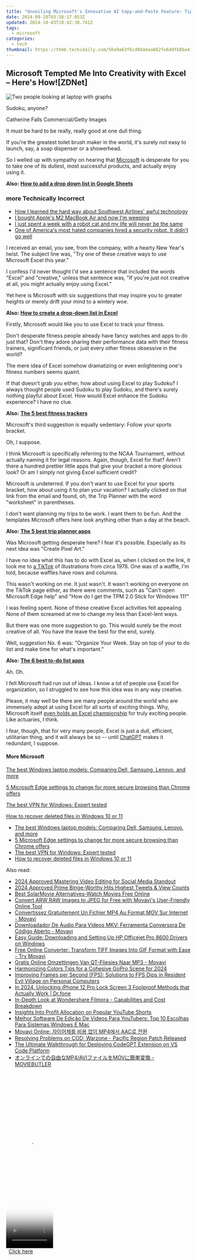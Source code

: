 ```yaml
---
title: "Unveiling Microsoft's Innovative AI Copy-and-Paste Feature: Tips & Usage Guide | ZDNet Insights"
date: 2024-09-28T03:58:17.053Z
updated: 2024-10-03T10:42:30.741Z
tags:
  - microsoft
categories:
  - tech
thumbnail: https://thmb.techidaily.com/56e9a63f6cd0da6aa662fe6ddfb8ba418b2232ba03eb8e75fedd97f8000b9ecc.jpg
---
```


## Microsoft Tempted Me Into Creativity with Excel – Here's How![ZDNet]

![Two people looking at laptop with graphs](https://www.zdnet.com/a/img/resize/eafd1a387bb7e6b0265f3284c302e0f46ce07339/2023/02/03/af3b58e0-11c8-4c69-a84b-e91c7dc510eb/gettyimages-1441723112.jpg?auto=webp&width=1280)

Sudoku, anyone?

Catherine Falls Commercial/Getty Images

It must be hard to be really, really good at one dull thing.

If you're the greatest toilet brush maker in the world, it's surely not easy to launch, say, a soap dispenser or a showerhead.

So I welled up with sympathy on hearing that [Microsoft](https://www.zdnet.com/home-and-office/work-life/microsoft-teams-premium-is-getting-a-gpt-boost-via-openai/) is desperate for you to take one of its dullest, most successful products, and actually enjoy using it.

**Also:** [**How to add a drop down list in Google Sheets**](https://www.zdnet.com/home-and-office/work-life/how-to-add-a-drop-down-list-in-google-sheets/)

### more Technically Incorrect

* [How I learned the hard way about Southwest Airlines' awful technology](https://www.zdnet.com/article/how-i-learned-the-hard-way-about-southwest-airlines-awful-technology/)
* [I bought Apple's M2 MacBook Air and now I'm weeping](https://www.zdnet.com/article/i-bought-apples-m2-macbook-air-and-now-im-weeping/)
* [I just spent a week with a robot cat and my life will never be the same](https://www.zdnet.com/article/i-just-spent-a-week-with-a-robot-cat-and-my-life-will-never-be-the-same/)
* [One of America's most hated companies hired a security robot. It didn't go well](https://www.zdnet.com/article/one-of-americas-most-hated-companies-hired-a-security-robot-it-didnt-go-well/)

I received an email, you see, from the company, with a hearty New Year's twist. The subject line was, "Try one of these creative ways to use Microsoft Excel this year." 

I confess I'd never thought I'd see a sentence that included the words "Excel" and "creative," unless that sentence was, "If you're just not creative at all, you might actually enjoy using Excel." 

Yet here is Microsoft with six suggestions that may inspire you to greater heights or merely drift your mind to a wintery woe.

**Also:** [**How to create a drop-down list in Excel**](https://www.zdnet.com/home-and-office/work-life/how-to-create-a-drop-down-list-in-excel/)

Firstly, Microsoft would like you to use Excel to track your fitness. 

Don't desperate fitness people already have fancy watches and apps to do just that? Don't they adore sharing their performance data with their fitness trainers, significant friends, or just every other fitness obsessive in the world? 

The mere idea of Excel somehow dramatizing or even enlightening one's fitness numbers seems quaint.

If that doesn't grab you either, how about using Excel to play Sudoku? I always thought people used Sudoku to play Sudoku, and there's surely nothing playful about Excel. How would Excel enhance the Sudoku experience? I have no clue.

**Also:** [**The 5 best fitness trackers**](https://www.zdnet.com/article/best-fitness-tracker/) 

Microsoft's third suggestion is equally sedentary: Follow your sports bracket.

Oh, I suppose. 

I think Microsoft is specifically referring to the NCAA Tournament, without actually naming it for legal reasons. Again, though, Excel for that? Aren't there a hundred prettier little apps that give your bracket a more glorious look? Or am I simply not giving Excel sufficient credit?

Microsoft is undeterred. If you don't want to use Excel for your sports bracket, how about using it to plan your vacation? I actually clicked on that link from the email and found, oh, the Trip Planner with the word "worksheet" in parentheses. 

I don't want planning my trips to be work. I want them to be fun. And the templates Microsoft offers here look anything other than a day at the beach.

**Also:** [**The 5 best trip planner apps**](https://www.zdnet.com/article/best-trip-planner-app/)

Was Microsoft getting desperate here? I fear it's possible. Especially as its next idea was "Create Pixel Art." 

I have no idea what this has to do with Excel as, when I clicked on the link, it took me to [a TikTok](https://www.tiktok.com/@microsoft365/video/7017812421733633285?ocid=cmm50bixyyq) of illustrations from circa 1978\. One was of a waffle, I'm told, because waffles have rows and columns. 

This wasn't working on me. It just wasn't. It wasn't working on everyone on the TikTok page either, as there were comments, such as "Can't open Microsoft Edge help" and "How do I get the TPM 2.0 Stick for Windows 11?"

I was feeling spent. None of these creative Excel activities felt appealing. None of them screamed at me to change my less than Excel-lent ways.

But there was one more suggestion to go. This would surely be the most creative of all. You have the leave the best for the end, surely.

Well, suggestion No. 6 was: "Organize Your Week. Stay on top of your to do list and make time for what's important."

**Also:** [**The 6 best to-do list apps**](https://www.zdnet.com/home-and-office/work-life/best-to-do-list-app/)

Ah. Oh.

I felt Microsoft had run out of ideas. I know a lot of people use Excel for organization, so I struggled to see how this idea was in any way creative.

Please, it may well be there are many people around the world who are immensely adept at using Excel for all sorts of exciting things. Why, Microsoft itself [even holds an Excel championship](https://www.zdnet.com/article/i-just-watched-microsoft-try-to-make-excel-exciting-recovery-wont-be-easy/) for truly exciting people. Like actuaries, I think.

I fear, though, that for very many people, Excel is just a dull, efficient, utilitarian thing, and it will always be so -- until [ChatGPT](https://www.zdnet.com/article/chatgpts-next-big-challenge-helping-microsoft-to-challenge-google-search/) makes it redundant, I suppose.

#### More Microsoft

[The best Windows laptop models: Comparing Dell, Samsung, Lenovo, and more](https://www.zdnet.com/article/best-windows-laptop/ "The best Windows laptop models: Comparing Dell, Samsung, Lenovo, and more")

[5 Microsoft Edge settings to change for more secure browsing than Chrome offers](https://www.zdnet.com/article/5-microsoft-edge-settings-to-change-for-more-secure-browsing-than-chrome-offers/ "5 Microsoft Edge settings to change for more secure browsing than Chrome offers")

[The best VPN for Windows: Expert tested](https://www.zdnet.com/article/best-vpn-for-windows-pc/ "The best VPN for Windows: Expert tested")

[How to recover deleted files in Windows 10 or 11](https://www.zdnet.com/article/how-to-recover-deleted-files-in-windows-10-or-11/ "How to recover deleted files in Windows 10 or 11")

* [The best Windows laptop models: Comparing Dell, Samsung, Lenovo, and more](https://www.zdnet.com/article/best-windows-laptop/ "The best Windows laptop models: Comparing Dell, Samsung, Lenovo, and more")
* [5 Microsoft Edge settings to change for more secure browsing than Chrome offers](https://www.zdnet.com/article/5-microsoft-edge-settings-to-change-for-more-secure-browsing-than-chrome-offers/ "5 Microsoft Edge settings to change for more secure browsing than Chrome offers")
* [The best VPN for Windows: Expert tested](https://www.zdnet.com/article/best-vpn-for-windows-pc/ "The best VPN for Windows: Expert tested")
* [How to recover deleted files in Windows 10 or 11](https://www.zdnet.com/article/how-to-recover-deleted-files-in-windows-10-or-11/ "How to recover deleted files in Windows 10 or 11")

<ins class="adsbygoogle"
     style="display:block"
     data-ad-format="autorelaxed"
     data-ad-client="ca-pub-7571918770474297"
     data-ad-slot="1223367746"></ins>

<ins class="adsbygoogle"
     style="display:block"
     data-ad-client="ca-pub-7571918770474297"
     data-ad-slot="8358498916"
     data-ad-format="auto"
     data-full-width-responsive="true"></ins>

<span class="atpl-alsoreadstyle">Also read:</span>
<div><ul>
<li><a href="https://instagram-video-recordings.techidaily.com/2024-approved-mastering-video-editing-for-social-media-standout/"><u>2024 Approved Mastering Video Editing for Social Media Standout</u></a></li>
<li><a href="https://twitter-clips.techidaily.com/2024-approved-prime-binge-worthy-hits-highest-tweets-and-view-counts/"><u>2024 Approved Prime Binge-Worthy Hits Highest Tweets & View Counts</u></a></li>
<li><a href="https://meme-emoji.techidaily.com/best-solarmovie-alternatives-watch-movies-free-online/"><u>Best SolarMovie Alternatives-Watch Movies Free Online</u></a></li>
<li><a href="https://win-workspace.techidaily.com/convert-arw-raw-images-to-jpeg-for-free-with-movavis-user-friendly-online-tool/"><u>Convert ARW RAW Images to JPEG for Free with Movavi's User-Friendly Online Tool</u></a></li>
<li><a href="https://win-workspace.techidaily.com/convertissez-gratuitement-un-fichier-mp4-au-format-mov-sur-internet-movavi/"><u>Convertissez Gratuitement Un Fichier MP4 Au Format MOV Sur Internet - Movavi</u></a></li>
<li><a href="https://win-workspace.techidaily.com/downloadador-de-audio-para-videos-mkv-ferramenta-conversora-de-codigo-aberto-movavi/"><u>Downloadador De Áudio Para Vídeos MKV: Ferramenta Conversora De Código Aberto - Movavi</u></a></li>
<li><a href="https://hardware-updates.techidaily.com/easy-guide-downloading-and-setting-up-hp-officejet-pro-8600-drivers-on-windows/"><u>Easy Guide: Downloading and Setting Up HP Officejet Pro 8600 Drivers on Windows</u></a></li>
<li><a href="https://win-workspace.techidaily.com/free-online-converter-transform-tiff-images-into-gif-format-with-ease-try-movavi/"><u>Free Online Converter: Transform TIFF Images Into GIF Format with Ease - Try Movavi</u></a></li>
<li><a href="https://win-workspace.techidaily.com/gratis-online-omzettingen-van-qt-fliesjes-naar-mp3-movavi/"><u>Gratis Online Omzettingen Van QT-Fliesjes Naar MP3 - Movavi</u></a></li>
<li><a href="https://fox-http.techidaily.com/harmonizing-colors-tips-for-a-cohesive-gopro-scene-for-2024/"><u>Harmonizing Colors Tips for a Cohesive GoPro Scene for 2024</u></a></li>
<li><a href="https://win-answers.techidaily.com/improving-frames-per-second-fps-solutions-to-fps-dips-in-resident-evil-village-on-personal-computers/"><u>Improving Frames per Second (FPS): Solutions to FPS Dips in Resident Evil Village on Personal Computers</u></a></li>
<li><a href="https://iphone-unlock.techidaily.com/in-2024-unlocking-iphone-12-pro-lock-screen-3-foolproof-methods-that-actually-work-drfone-by-drfone-ios/"><u>In 2024, Unlocking iPhone 12 Pro Lock Screen 3 Foolproof Methods that Actually Work | Dr.fone</u></a></li>
<li><a href="https://win-workspace.techidaily.com/in-depth-look-at-wondershare-filmora-capabilities-and-cost-breakdown/"><u>In-Depth Look at Wondershare Filmora - Capabilities and Cost Breakdown</u></a></li>
<li><a href="https://youtube-videos.techidaily.com/insights-into-profit-allocation-on-popular-youtube-shorts/"><u>Insights Into Profit Allocation on Popular YouTube Shorts</u></a></li>
<li><a href="https://win-workspace.techidaily.com/melhor-software-de-edicao-de-videos-para-youtubers-top-10-escolhas-para-sistemas-windows-e-mac/"><u>Melhor Software De Edição De Vídeos Para YouTubers: Top 10 Escolhas Para Sistemas Windows E Mac</u></a></li>
<li><a href="https://win-workspace.techidaily.com/movavi-online-mp4-aac/"><u>Movavi Online: 자이어체를 비용 없이 MP4에서 AAC로 전환</u></a></li>
<li><a href="https://win-answers.techidaily.com/resolving-problems-on-cod-warzone-pacific-region-patch-released/"><u>Resolving Problems on COD: Warzone - Pacific Region Patch Released</u></a></li>
<li><a href="https://tech-hub.techidaily.com/the-ultimate-walkthrough-for-deploying-codegpt-extension-on-vs-code-platform/"><u>The Ultimate Walkthrough for Deploying CodeGPT Extension on VS Code Platform</u></a></li>
<li><a href="https://win-workspace.techidaily.com/mp4avimov-moviebutler/"><u>オンラインでの自由なMP4/AVIファイルをMOVに簡単変換 - MOVIEBUTLER</u></a></li>
</ul></div>

<!-- affiliate ads begin -->
<span id="1938136">
					<video width="128" height="480" style="cursor:pointer"
           poster="//a.impactradius-go.com/display-clicktoplayimage/1938136.png"
           onclick="if(!this.playClicked){this.play();this.setAttribute('controls',true);this.playClicked=true;}">
	   <source src="//a.impactradius-go.com/display-ad/22993-1938136">
	   <img src="//a.impactradius-go.com/display-clicktoplayimage/1938136.png" style="border: none; height: 100%; width: 100%; object-fit: contain">
	</video>
	<div style="width:80px;text-align:center"><a href="javascript:window.open(decodeURIComponent('https%3A%2F%2Fhomestyler.sjv.io%2Fc%2F5597632%2F1938136%2F22993'), '_blank');void(0);">Click here</a></div>
</span>
<img height="0" width="0" src="https://imp.pxf.io/i/5597632/1938136/22993" style="position:absolute;visibility:hidden;" border="0" />
<!-- affiliate ads end -->

